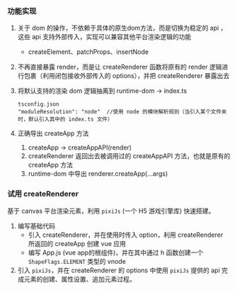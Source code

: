 ### 功能实现

1. 关于 dom 的操作，不依赖于具体的原生dom方法，而是切换为稳定的 api ，这些 api 支持外部传入，实现可以兼容其他平台渲染逻辑的功能

   * createElement、patchProps、insertNode

2. 不再直接暴露 render，而是让 createRenderer 函数将原有的 render 逻辑进行包裹（利用闭包接收外部传入的 options），并把 createRenderer 暴露出去

3. 将默认支持的渲染 dom 逻辑抽离到 runtime-dom -> index.ts

   ```
   tsconfig.json
   "moduleResolution": "node"  //使用 node 的模块解析规则（当引入某个文件夹时，默认引入其中的 index.ts 文件）
   ```

   

4. 正确导出 createApp 方法

   1. createApp -> createAppAPI(render)
   2. createRenderer 返回出去被调用过的 createAppAPI 方法，也就是原有的 createApp 方法
   3. runtime-dom 中导出 renderer.createApp(...args)

### 试用 createRenderer

基于 canvas 平台渲染元素，利用 `pixiJs` (一个 H5 游戏引擎库) 快速搭建。

1. 编写基础代码
   * 引入 createRenderer，并在使用时传入 option，利用 createRenderer 所返回的 createApp 创建 vue 应用
   * 编写 App.js (vue app的根组件)，并在其中通过 h 函数创建一个 `ShapeFlags.ELEMENT` 类型的 vnode
2. 引入 `pixiJs`，并在 createRenderer 的 options 中使用 `pixiJs` 提供的 api 完成元素的创建、属性设置、追加元素过程。

